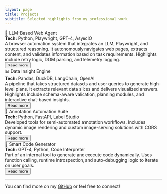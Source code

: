 ```yaml
---
layout: page
title: Projects
subtitle: Selected highlights from my professional work
---
```


<div class="project-card">
  <div class="project-title">🧠 LLM-Based Web Agent</div>
  <div class="project-tech"><strong>Tech:</strong> Python, Playwright, GPT-4, AsyncIO</div>
  <div class="project-description">
    A browser automation system that integrates an LLM, Playwright, and structured reasoning.
    <span class="more"> It autonomously navigates web pages, extracts content, and validates information based on task requirements. Highlights include retry logic, DOM parsing, and telemetry logging.</span>
  </div>
  <button class="read-more-btn">Read more</button>
</div>

<div class="project-card">
  <div class="project-title">📊 Data Insight Engine</div>
  <div class="project-tech"><strong>Tech:</strong> Pandas, DuckDB, LangChain, OpenAI</div>
  <div class="project-description">
    A pipeline that takes structured datasets and user queries to generate high-level plans.
    <span class="more"> It extracts relevant data slices and delivers visualized answers. Highlights include schema-aware validation, planning modules, and interactive chat-based insights.</span>
  </div>
  <button class="read-more-btn">Read more</button>
</div>

<div class="project-card">
  <div class="project-title">📸 Annotation Automation Suite</div>
  <div class="project-tech"><strong>Tech:</strong> Python, FastAPI, Label Studio</div>
  <div class="project-description">
    Developed tools for semi-automated annotation workflows.
    <span class="more"> Includes dynamic image rendering and custom image-serving solutions with CORS support.</span>
  </div>
  <button class="read-more-btn">Read more</button>
</div>

<div class="project-card">
  <div class="project-title">📁 Smart Code Generator</div>
  <div class="project-tech"><strong>Tech:</strong> GPT-4, Python, Code Interpreter</div>
  <div class="project-description">
    Part of an internal tool to generate and execute code dynamically.
    <span class="more"> Uses function calling, runtime introspection, and auto-debugging logic to iterate on user goals.</span>
  </div>
  <button class="read-more-btn">Read more</button>
</div>

<hr>
<p>You can find more on my <a href="https://github.com/YOUR_USERNAME">GitHub</a> or feel free to connect!</p>

<script>
  document.addEventListener("DOMContentLoaded", function () {
    document.querySelectorAll(".read-more-btn").forEach(function (btn) {
      btn.addEventListener("click", function () {
        const moreText = btn.previousElementSibling.querySelector(".more");
        if (moreText.style.display === "inline") {
          moreText.style.display = "none";
          btn.textContent = "Read more";
        } else {
          moreText.style.display = "inline";
          btn.textContent = "Show less";
        }
      });
    });
  });
</script>
